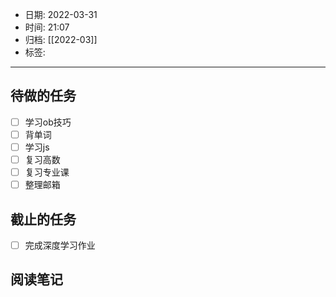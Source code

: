 - 日期: 2022-03-31
- 时间: 21:07
- 归档: [[2022-03]]
- 标签: 
---

## 待做的任务

- [ ] 学习ob技巧
- [ ] 背单词
- [ ] 学习js
- [ ] 复习高数
- [ ] 复习专业课
- [ ] 整理邮箱

## 截止的任务

- [ ] 完成深度学习作业

## 阅读笔记




